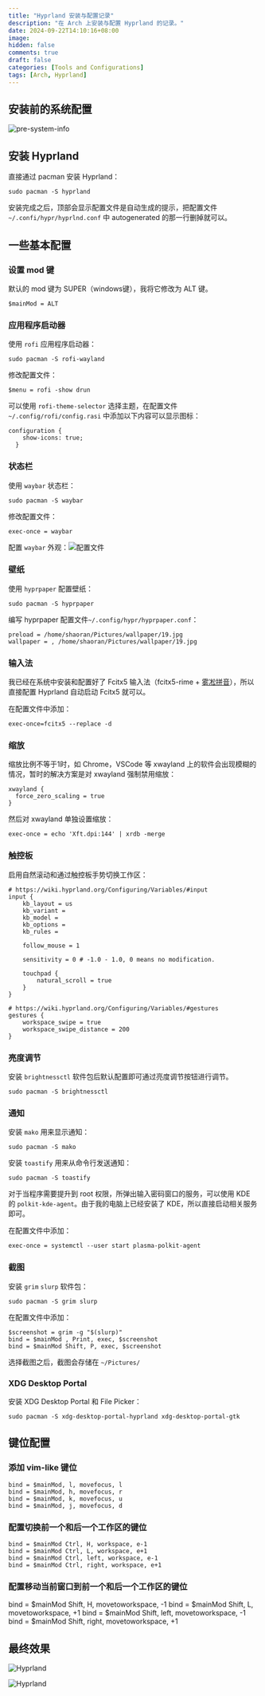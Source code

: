 ```yaml
---
title: "Hyprland 安装与配置记录"
description: "在 Arch 上安装与配置 Hyprland 的记录。"
date: 2024-09-22T14:10:16+08:00
image:
hidden: false
comments: true
draft: false
categories: [Tools and Configurations]
tags: [Arch, Hyprland]
---
```


## 安装前的系统配置

![pre-system-info](pre-system-info.png)

## 安装 Hyprland

直接通过 pacman 安装 Hyprland：

```terminal
sudo pacman -S hyprland
```

安装完成之后，顶部会显示配置文件是自动生成的提示，把配置文件 `~/.confi/hypr/hyprlnd.conf` 中 autogenerated 的那一行删掉就可以。

## 一些基本配置

### 设置 mod 键

默认的 mod 键为 SUPER（windows键），我将它修改为 ALT 键。

```config
$mainMod = ALT
```

### 应用程序启动器

使用 `rofi` 应用程序启动器：

```terminal
sudo pacman -S rofi-wayland
```

修改配置文件：

```config
$menu = rofi -show drun
```

可以使用 `rofi-theme-selector` 选择主题，在配置文件 `~/.config/rofi/config.rasi` 中添加以下内容可以显示图标：

```config
configuration {
    show-icons: true;
  }
```

### 状态栏

使用 `waybar` 状态栏：

```terminal
sudo pacman -S waybar
```

修改配置文件：

```config
exec-once = waybar
```

配置 `waybar` 外观：![配置文件](https://github.com/tea-in-the-snow/system_configuration/tree/main/hyprland/waybar)

### 壁纸

使用 `hyprpaper` 配置壁纸：

```terminal
sudo pacman -S hyprpaper
```

编写 hyprpaper 配置文件`~/.config/hypr/hyprpaper.conf`：

```config
preload = /home/shaoran/Pictures/wallpaper/19.jpg
wallpaper = , /home/shaoran/Pictures/wallpaper/19.jpg
```

### 输入法

我已经在系统中安装和配置好了 Fcitx5 输入法（fcitx5-rime + [雾凇拼音](https://github.com/iDvel/rime-ice)），所以直接配置 Hyprland 自动启动 Fcitx5 就可以。

在配置文件中添加：

```config
exec-once=fcitx5 --replace -d
```

### 缩放

缩放比例不等于1时，如 Chrome，VSCode 等 xwayland 上的软件会出现模糊的情况，暂时的解决方案是对 xwayland 强制禁用缩放：

```config
xwayland {
  force_zero_scaling = true
}
```

然后对 xwayland 单独设置缩放：

```config
exec-once = echo 'Xft.dpi:144' | xrdb -merge
```

### 触控板

启用自然滚动和通过触控板手势切换工作区：

```terminal
# https://wiki.hyprland.org/Configuring/Variables/#input
input {
    kb_layout = us
    kb_variant =
    kb_model =
    kb_options =
    kb_rules =

    follow_mouse = 1

    sensitivity = 0 # -1.0 - 1.0, 0 means no modification.

    touchpad {
        natural_scroll = true
    }
}

# https://wiki.hyprland.org/Configuring/Variables/#gestures
gestures {
    workspace_swipe = true
    workspace_swipe_distance = 200
}
```

### 亮度调节

安装 `brightnessctl` 软件包后默认配置即可通过亮度调节按钮进行调节。

```terminal
sudo pacman -S brightnessctl
```

### 通知

安装 `mako` 用来显示通知：

```terminal
sudo pacman -S mako
```

安装 `toastify` 用来从命令行发送通知：

```terminal
sudo pacman -S toastify
```

对于当程序需要提升到 root 权限，所弹出输入密码窗口的服务，可以使用 KDE 的 `polkit-kde-agent`。由于我的电脑上已经安装了 KDE，所以直接启动相关服务即可。

在配置文件中添加：

```config
exec-once = systemctl --user start plasma-polkit-agent
```

### 截图

安装 `grim` `slurp` 软件包：

```terminal
sudo pacman -S grim slurp
```

在配置文件中添加：

```config
$screenshot = grim -g "$(slurp)"
bind = $mainMod , Print, exec, $screenshot
bind = $mainMod Shift, P, exec, $screenshot
```

选择截图之后，截图会存储在 `~/Pictures/`

### XDG Desktop Portal

安装 XDG Desktop Portal 和 File Picker：

```terminal
sudo pacman -S xdg-desktop-portal-hyprland xdg-desktop-portal-gtk
```

## 键位配置

### 添加 vim-like 键位

```config
bind = $mainMod, l, movefocus, l
bind = $mainMod, h, movefocus, r
bind = $mainMod, k, movefocus, u
bind = $mainMod, j, movefocus, d
```

### 配置切换前一个和后一个工作区的键位

```config
bind = $mainMod Ctrl, H, workspace, e-1
bind = $mainMod Ctrl, L, workspace, e+1
bind = $mainMod Ctrl, left, workspace, e-1
bind = $mainMod Ctrl, right, workspace, e+1
```

### 配置移动当前窗口到前一个和后一个工作区的键位

bind = $mainMod Shift, H, movetoworkspace, -1
bind = $mainMod Shift, L, movetoworkspace, +1
bind = $mainMod Shift, left, movetoworkspace, -1
bind = $mainMod Shift, right, movetoworkspace, +1

## 最终效果

![Hyprland](hyprland.png)

![Hyprland](hyprland-2.png)
